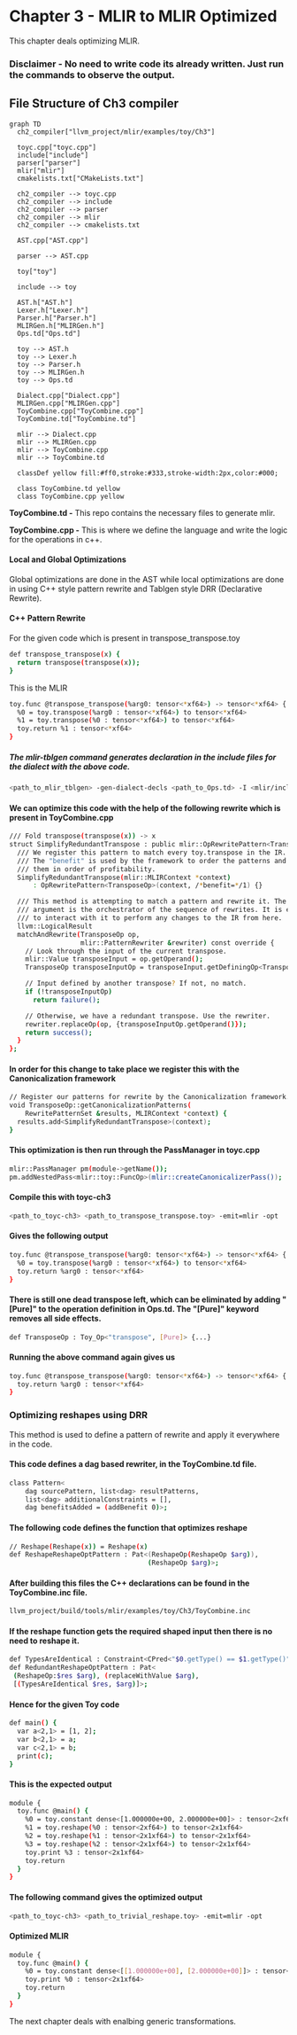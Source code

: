 # Chapter 3 - MLIR to MLIR Optimized

This chapter deals optimizing MLIR. 

### Disclaimer - No need to write code its already written. Just run the commands to observe the output. 

## File Structure of Ch3 compiler

```mermaid
graph TD
  ch2_compiler["llvm_project/mlir/examples/toy/Ch3"]

  toyc.cpp["toyc.cpp"]
  include["include"]
  parser["parser"]
  mlir["mlir"] 
  cmakelists.txt["CMakeLists.txt"]

  ch2_compiler --> toyc.cpp
  ch2_compiler --> include
  ch2_compiler --> parser
  ch2_compiler --> mlir
  ch2_compiler --> cmakelists.txt

  AST.cpp["AST.cpp"]

  parser --> AST.cpp

  toy["toy"]

  include --> toy

  AST.h["AST.h"]
  Lexer.h["Lexer.h"]
  Parser.h["Parser.h"]
  MLIRGen.h["MLIRGen.h"]
  Ops.td["Ops.td"]

  toy --> AST.h
  toy --> Lexer.h
  toy --> Parser.h
  toy --> MLIRGen.h
  toy --> Ops.td

  Dialect.cpp["Dialect.cpp"] 
  MLIRGen.cpp["MLIRGen.cpp"]
  ToyCombine.cpp["ToyCombine.cpp"]
  ToyCombine.td["ToyCombine.td"]

  mlir --> Dialect.cpp
  mlir --> MLIRGen.cpp
  mlir --> ToyCombine.cpp
  mlir --> ToyCombine.td

  classDef yellow fill:#ff0,stroke:#333,stroke-width:2px,color:#000;

  class ToyCombine.td yellow
  class ToyCombine.cpp yellow
```

**ToyCombine.td -** This repo contains the necessary files to generate mlir.

**ToyCombine.cpp -** This is where we define the language and write the logic for the operations in c++. 

#### Local and Global Optimizations 

Global optimizations are done in the AST while local optimizations are done in using C++ style pattern rewrite and Tablgen style DRR (Declarative Rewrite). 

#### C++ Pattern Rewrite

For the given code which is present in transpose_transpose.toy

```bash
def transpose_transpose(x) {
  return transpose(transpose(x));
}
```

This is the MLIR

```bash
toy.func @transpose_transpose(%arg0: tensor<*xf64>) -> tensor<*xf64> {
  %0 = toy.transpose(%arg0 : tensor<*xf64>) to tensor<*xf64>
  %1 = toy.transpose(%0 : tensor<*xf64>) to tensor<*xf64>
  toy.return %1 : tensor<*xf64>
}
```

##### The mlir-tblgen command generates declaration in the include files for the dialect with the above code. 

```bash
<path_to_mlir_tblgen> -gen-dialect-decls <path_to_Ops.td> -I <mlir/include>
```

#### We can optimize this code with the help of the following rewrite which is present in ToyCombine.cpp

```bash
/// Fold transpose(transpose(x)) -> x
struct SimplifyRedundantTranspose : public mlir::OpRewritePattern<TransposeOp> {
  /// We register this pattern to match every toy.transpose in the IR.
  /// The "benefit" is used by the framework to order the patterns and process
  /// them in order of profitability.
  SimplifyRedundantTranspose(mlir::MLIRContext *context)
      : OpRewritePattern<TransposeOp>(context, /*benefit=*/1) {}

  /// This method is attempting to match a pattern and rewrite it. The rewriter
  /// argument is the orchestrator of the sequence of rewrites. It is expected
  /// to interact with it to perform any changes to the IR from here.
  llvm::LogicalResult
  matchAndRewrite(TransposeOp op,
                  mlir::PatternRewriter &rewriter) const override {
    // Look through the input of the current transpose.
    mlir::Value transposeInput = op.getOperand();
    TransposeOp transposeInputOp = transposeInput.getDefiningOp<TransposeOp>();

    // Input defined by another transpose? If not, no match.
    if (!transposeInputOp)
      return failure();

    // Otherwise, we have a redundant transpose. Use the rewriter.
    rewriter.replaceOp(op, {transposeInputOp.getOperand()});
    return success();
  }
};
```

#### In order for this change to take place we register this with the Canonicalization framework

```bash
// Register our patterns for rewrite by the Canonicalization framework.
void TransposeOp::getCanonicalizationPatterns(
    RewritePatternSet &results, MLIRContext *context) {
  results.add<SimplifyRedundantTranspose>(context);
}
```
#### This optimization is then run through the PassManager in toyc.cpp

```bash
mlir::PassManager pm(module->getName());
pm.addNestedPass<mlir::toy::FuncOp>(mlir::createCanonicalizerPass());
```

#### Compile this with toyc-ch3 

```bash
<path_to_toyc-ch3> <path_to_transpose_transpose.toy> -emit=mlir -opt
```
#### Gives the following output

```bash
toy.func @transpose_transpose(%arg0: tensor<*xf64>) -> tensor<*xf64> {
  %0 = toy.transpose(%arg0 : tensor<*xf64>) to tensor<*xf64>
  toy.return %arg0 : tensor<*xf64>
}
```

#### There is still one dead transpose left, which can be eliminated by adding "[Pure]" to the operation definition in Ops.td. The "[Pure]" keyword removes all side effects.

```bash
def TransposeOp : Toy_Op<"transpose", [Pure]> {...}
```

#### Running the above command again gives us

```bash
toy.func @transpose_transpose(%arg0: tensor<*xf64>) -> tensor<*xf64> {
  toy.return %arg0 : tensor<*xf64>
}
```

### Optimizing reshapes using DRR

This method is used to define a pattern of rewrite and apply it everywhere in the code.

#### This code defines a dag based rewriter, in the ToyCombine.td file.

```bash
class Pattern<
    dag sourcePattern, list<dag> resultPatterns,
    list<dag> additionalConstraints = [],
    dag benefitsAdded = (addBenefit 0)>;
```

#### The following code defines the function that optimizes reshape

```bash
// Reshape(Reshape(x)) = Reshape(x)
def ReshapeReshapeOptPattern : Pat<(ReshapeOp(ReshapeOp $arg)),
                                   (ReshapeOp $arg)>;
```

#### After building this files the C++ declarations can be found in the ToyCombine.inc file. 

```bash
llvm_project/build/tools/mlir/examples/toy/Ch3/ToyCombine.inc
```

#### If the reshape function gets the required shaped input then there is no need to reshape it. 

 ```bash
def TypesAreIdentical : Constraint<CPred<"$0.getType() == $1.getType()">>;
def RedundantReshapeOptPattern : Pat<
  (ReshapeOp:$res $arg), (replaceWithValue $arg),
  [(TypesAreIdentical $res, $arg)]>;
```

#### Hence for the given Toy code

```bash
def main() {
  var a<2,1> = [1, 2];
  var b<2,1> = a;
  var c<2,1> = b;
  print(c);
}
```

#### This is the expected output

```bash
module {
  toy.func @main() {
    %0 = toy.constant dense<[1.000000e+00, 2.000000e+00]> : tensor<2xf64>
    %1 = toy.reshape(%0 : tensor<2xf64>) to tensor<2x1xf64>
    %2 = toy.reshape(%1 : tensor<2x1xf64>) to tensor<2x1xf64>
    %3 = toy.reshape(%2 : tensor<2x1xf64>) to tensor<2x1xf64>
    toy.print %3 : tensor<2x1xf64>
    toy.return
  }
}
```

#### The following command gives the optimized output

```bash
<path_to_toyc-ch3> <path_to_trivial_reshape.toy> -emit=mlir -opt
```

#### Optimized MLIR

```bash
module {
  toy.func @main() {
    %0 = toy.constant dense<[[1.000000e+00], [2.000000e+00]]> : tensor<2x1xf64>
    toy.print %0 : tensor<2x1xf64>
    toy.return
  }
}
```

The next chapter deals with enalbing generic transformations.

